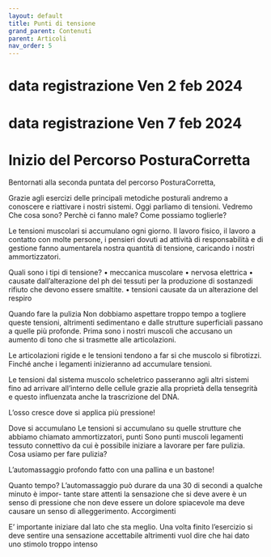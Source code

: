 ```yaml
---
layout: default
title: Punti di tensione
grand_parent: Contenuti
parent: Articoli
nav_order: 5
---
```


# data registrazione Ven 2 feb 2024

# data registrazione Ven 7 feb 2024

# Inizio del Percorso PosturaCorretta
Bentornati alla seconda puntata del percorso PosturaCorretta, 

Grazie agli esercizi delle  principali metodiche posturali andremo a conoscere e riattivare i nostri sistemi.
Oggi parliamo di tensioni. Vedremo Che cosa sono? Perchè ci fanno male? Come possiamo toglierle? 

Le tensioni muscolari si accumulano ogni giorno.
Il lavoro fisico, il lavoro a contatto con molte persone, i pensieri dovuti ad attività di responsabilità e di gestione fanno aumentarela nostra quantità di tensione, caricando i nostri ammortizzatori.

Quali sono i tipi di tensione?
• meccanica muscolare
• nervosa elettrica
• causate dall’alterazione del ph dei tessuti
per la produzione di sostanzedi rifiuto che devono essere smaltite.
• tensioni causate da un alterazione del respiro 



Quando fare la pulizia
Non dobbiamo aspettare troppo tempo a togliere queste tensioni, altrimenti sedimentano e dalle strutture superficiali passano a quelle più profonde. 
Prima sono i nostri muscoli che accusano un aumento di tono che si trasmette alle articolazioni.

Le articolazioni rigide e le tensioni tendono a far si che muscolo si fibrotizzi. Finché anche i legamenti inizieranno ad accumulare tensioni.


Le tensioni dal sistema muscolo scheletrico passeranno agli altri sistemi fino ad arrivare all’interno delle cellule grazie alla proprietà della tensegrità e questo influenzata anche la trascrizione del DNA.

L’osso cresce dove si applica più pressione!

Dove si accumulano Le tensioni si accumulano su quelle strutture che abbiamo chiamato ammortizzatori, punti 
Sono punti muscoli legamenti tessuto connettivo da cui è possibile iniziare a lavorare per fare pulizia.
Cosa usiamo per fare pulizia?

L’automassaggio profondo fatto con una pallina e un bastone!

Quanto tempo?
L’automassaggio può durare da una 30 di secondi a qualche minuto è impor- tante stare attenti la sensazione che si deve avere è un senso di pressione che non deve essere un dolore spiacevole ma deve causare un senso di alleggerimento.
Accorgimenti

E’ importante iniziare dal lato che sta meglio. Una volta finito l’esercizio si deve sentire una sensazione accettabile altrimenti vuol dire che hai dato uno stimolo troppo intenso
                   